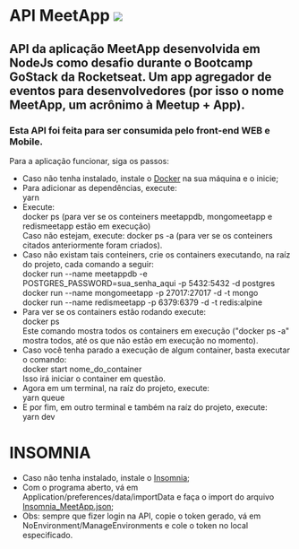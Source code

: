 # API MeetApp <img src="https://ibb.co/Z1DPCzz">
## API da aplicação MeetApp desenvolvida em NodeJs como desafio durante o Bootcamp GoStack da Rocketseat. Um app agregador de eventos para desenvolvedores (por isso o nome MeetApp, um acrônimo à Meetup + App).
### Esta API foi feita para ser consumida pelo front-end WEB e Mobile.
Para a aplicação funcionar, siga os passos:
<ul>
<li>Caso não tenha instalado, instale o <a href="https://docs.docker.com/docker-for-windows/install/">Docker</a> na sua máquina e o inicie;</li>
<li>Para adicionar as dependências, execute:
<br />
yarn
</li>
<li>Execute:
<br />
docker ps (para ver se os conteiners meetappdb, mongomeetapp e redismeetapp estão em execução)
<br />
Caso não estejam, execute: docker ps -a (para ver se os conteiners citados anteriormente foram criados).
</li>
<li>Caso não existam tais conteiners, crie os containers executando, na raíz do projeto, cada comando a seguir:
<br />
docker run --name meetappdb -e POSTGRES_PASSWORD=sua_senha_aqui -p 5432:5432 -d postgres
<br />
docker run --name mongomeetapp -p 27017:27017 -d -t mongo
<br />
docker run --name redismeetapp -p 6379:6379 -d -t redis:alpine
</li>
<li>Para ver se os containers estão rodando execute:
<br />
docker ps
<br />
Este comando mostra todos os containers em execução ("docker ps -a" mostra todos, até os que não estão em execução no momento).
</li>
<li>Caso você tenha parado a execução de algum container, basta executar o comando:
<br />
docker start nome_do_container
<br />
Isso irá iniciar o container em questão.
</li>
<li>Agora em um terminal, na raíz do projeto, execute:
<br />
yarn queue
</li>
<li>E por fim, em outro terminal e também na raíz do projeto, execute:
<br />
yarn dev
</li>
</ul>

# INSOMNIA
<ul>
  <li>Caso não tenha instalado, instale o <a href="https://insomnia.rest/">Insomnia</a>; </li>
  <li>Com o programa aberto, vá em Application/preferences/data/importData e faça o import do arquivo <a href="https://github.com/ManoelPradoMark22/API-MeetApp/blob/master/Insomnia_MeetApp.json">Insomnia_MeetApp.json</a>;</li>
  <li>Obs: sempre que fizer login na API, copie o token gerado, vá em NoEnvironment/ManageEnvironments e cole o token no local especificado.</li>
</ul>
